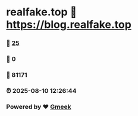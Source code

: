 # realfake.top :link: https://blog.realfake.top 
### :page_facing_up: [25](https://blog.realfake.top/tag.html) 
### :speech_balloon: 0 
### :hibiscus: 81171 
### :alarm_clock: 2025-08-10 12:26:44 
### Powered by :heart: [Gmeek](https://github.com/Meekdai/Gmeek)
